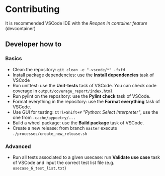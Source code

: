 # Contributing

It is recommended VSCode IDE with the *Reopen in container feature*
(devcontainer)

## Developer how to

### Basics

- Clean the repository: `git clean -e ".vscode/*" -fxfd`
- Install package dependencies: use the **Install dependencies** task of VSCode
- Run unittest: use the **Unit-tests** task of VSCode.
You can check code coverage in `output/coverage_report/index.html`
- Run pylint on the repository: use the **Pylint check** task of VSCode.
- Format everything in the repository: use the **Format everything** task of VSCode.
- Use GUI for testing: `Ctrl+Shift+P` *"Python: Select Interpreter"*,
use the one from `.cache/pypoetry/...`
- Build a wheel package: use the **Build package** task of VSCode.
- Create a new release: from branch `master` execute `./processes/create_new_release.sh`

### Advanced

- Run all tests associated to a given usecase: run **Validate use case**
task of VSCode and input the correct test list file
(e.g. `usecase_6_test_list.txt`)
